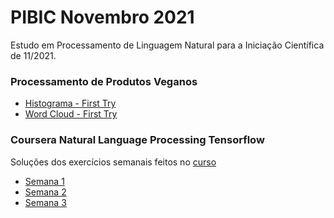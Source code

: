 # PIBIC Novembro 2021

Estudo em Processamento de Linguagem Natural para a Iniciação Científica de 11/2021.

### Processamento de Produtos Veganos

- [Histograma - First Try](Nutricao/histograma1.ipynb)
- [Word Cloud - First Try](Nutricao/wordcloud1.ipynb)

### Coursera Natural Language Processing Tensorflow

Soluções dos exercícios semanais feitos no [curso](https://www.coursera.org/learn/natural-language-processing-tensorflow/home/welcome)

- [Semana 1](C3/W1/assignment/C3_W1_Assignment.ipynb)
- [Semana 2](C3/W2/assignment/C3_W2_Assignment.ipynb)
- [Semana 3](C3/W3/assignment/C3_W3_Assignment.ipynb)
